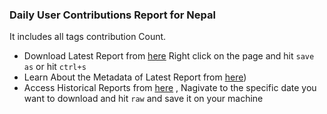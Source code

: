 ### Daily User Contributions Report for Nepal

It includes all tags contribution Count. 
- Download Latest Report from [here](https://raw.githubusercontent.com/kshitijrajsharma/OSMSG/master/stats/Nepal/Daily/daily_nepal_stats.csv) Right click on the page and hit ```save as``` or hit ```ctrl+s``` 
- Learn About the Metadata of Latest Report from [here](./stats_metadata.json))
- Access Historical Reports from [here](https://github.com/kshitijrajsharma/OSMSG/commits/master/stats/Nepal/Daily/daily_nepal_stats.csv) , Nagivate to the specific date you want to download and hit ```raw``` and save it on your machine